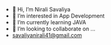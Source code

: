 - 👋 Hi, I’m  Nirali Savaliya
- 👀 I’m interested in App Development
- 🌱 I’m currently learning JAVA 
- 💞️ I’m looking to collaborate on ...
- savaliyanirali41@gmail.com

<!---
Niraa401/Niraa401 is a ✨ special ✨ repository because its `README.md` (this file) appears on your GitHub profile.
You can click the Preview link to take a look at your changes.
--->
